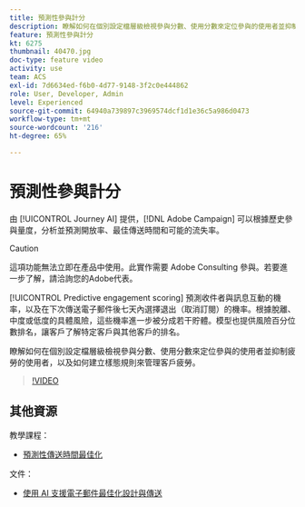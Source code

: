 ```yaml
---
title: 預測性參與計分
description: 瞭解如何在個別設定檔層級檢視參與分數、使用分數來定位參與的使用者並抑制疲勞的使用者，以及如何建立樣態規則來管理客戶疲勞。
feature: 預測性參與計分
kt: 6275
thumbnail: 40470.jpg
doc-type: feature video
activity: use
team: ACS
exl-id: 7d6634ed-f6b0-4d77-9148-3f2c0e444862
role: User, Developer, Admin
level: Experienced
source-git-commit: 64940a739897c3969574dcf1d1e36c5a986d0473
workflow-type: tm+mt
source-wordcount: '216'
ht-degree: 65%

---
```


# 預測性參與計分

由 [!UICONTROL Journey AI] 提供，[!DNL Adobe Campaign] 可以根據歷史參與量度，分析並預測開放率、最佳傳送時間和可能的流失率。

>[!CAUTION]
>這項功能無法立即在產品中使用。此實作需要 Adobe Consulting 參與。若要進一步了解，請洽詢您的Adobe代表。

[!UICONTROL Predictive engagement scoring] 預測收件者與訊息互動的機率，以及在下次傳送電子郵件後七天內選擇退出（取消訂閱）的機率。根據脫離、中度或低度的具體風險，這些機率進一步被分成若干貯體。模型也提供風險百分位數排名，讓客戶了解特定客戶與其他客戶的排名。

瞭解如何在個別設定檔層級檢視參與分數、使用分數來定位參與的使用者並抑制疲勞的使用者，以及如何建立樣態規則來管理客戶疲勞。

>[!VIDEO](https://video.tv.adobe.com/v/40470?quality=12)

## 其他資源

教學課程：

* [預測性傳送時間最佳化](predictive-send-time-optimization.md)

文件：

* [使用 AI 支援電子郵件最佳化設計與傳送](https://experienceleague.adobe.com/docs/campaign-standard/using/testing-and-sending/preparing-and-testing-messages/predictive.html?lang=en)
